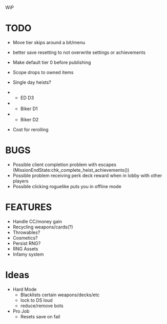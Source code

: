 WiP

# TODO

- Move tier skips around a bit/menu
- better save resetting to not overwrite settings or achievements
- Make default tier 0 before publishing
- Scope drops to owned items
- Single day heists?
- - ED D3
- - Biker D1
- - Biker D2

- Cost for rerolling

# BUGS

- Possible client completion problem with escapes (MissionEndState:chk_complete_heist_achievements())
- Possible problem receiving perk deck reward when in lobby with other players
- Possible clicking roguelike puts you in offline mode

# FEATURES

- Handle CC/money gain
- Recycling weapons/cards(?)
- Throwables?
- Cosmetics?
- Persist RNG?
- RNG Assets
- Infamy system

# Ideas

- Hard Mode
  - Blacklists certain weapons/decks/etc
  - lock to DS loud
  - reduce/remove bots
- Pro Job
  - Resets save on fail
